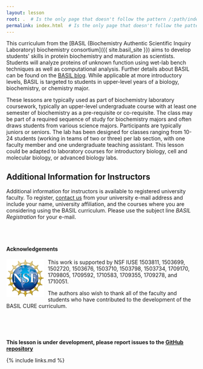 ```yaml
---
layout: lesson
root: .  # Is the only page that doesn't follow the pattern /:path/index.html
permalink: index.html  # Is the only page that doesn't follow the pattern /:path/index.html
---
```

This curriculum from the [BASIL (Biochemistry Authentic Scientific Inquiry Laboratory) biochemistry consortium]({{ site.basil_site }}) aims to develop students' skills in protein biochemistry and maturation as scientists.  Students will analyze proteins of unknown function using wet-lab bench techniques as well as computational analysis.  Further details about BASIL can be found on the [BASIL blog](basiliuse.blogspot.com). While applicable at more introductory levels, BASIL is targeted to students in upper-level years of a biology, biochemistry, or chemistry major.

These lessons are typically used as part of biochemistry laboratory coursework, typically an upper-level undergraduate course with at least one semester of biochemistry as a pre-requisite or co-requisite. The class may be part of a required sequence of study for biochemistry majors and often draws students from various science majors. Participants are typically juniors or seniors. The lab has been designed for classes ranging from 10-24 students (working in teams of two or three) per lab section, with one faculty member and one undergraduate teaching assistant.  This lesson could be adapted to laboratory courses for introductory biology, cell and molecular biology, or advanced biology labs.

## Additional Information for Instructors
Additional information for instructors is available to registered university faculty.  To register, [contact us](mailto:basilbiochem@gmail.com) from your university e-mail address and include your name, university affiliation, and the courses where you are considering using the BASIL curriculum.  Please use the subject line *BASIL Registration* for your e-mail.  

<br/><br/>

#### Acknowledgements
<img src="fig/NSF_logo.png" alt="NSF logo" width="100" style="float: left; margin-top: 0px; margin-right: 10px" />

This work is supported by NSF IUSE 1503811, 1503699, 1502720, 1503676, 1503710, 1503798, 1503734, 1709170, 1709805, 1709592, 1710583, 1709355, 1709278, and 1710051.

The authors also wish to thank all of the faculty and students who have contributed to the development of the BASIL CURE curriculum.  

<br/><br/><br/>

**This lesson is under development, please report issues to the [GitHub
repository](https://github.com/basilbiochem/basil)**


{% include links.md %}
